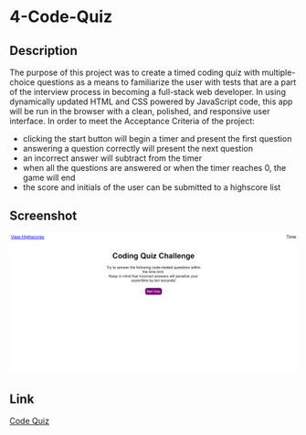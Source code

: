 # 4-Code-Quiz

## Description

The purpose of this project was to create a timed coding quiz with multiple-choice questions as a means to familiarize the user with tests that are a part of the interview process in becoming a full-stack web developer. In using dynamically updated HTML and CSS powered by JavaScript code, this app will be run in the browser with a clean, polished, and responsive user interface.
In order to meet the Acceptance Criteria of the project:
* clicking the start button will begin a timer and present the first question
* answering a question correctly will present the next question
* an incorrect answer will subtract from the timer
* when all the questions are answered or when the timer reaches 0, the game will end
* the score and initials of the user can be submitted to a highscore list

## Screenshot

![Code Quiz](/assets/images/codequiz.png)

## Link

[Code Quiz](https://abrahamin.github.io/4-Code-Quiz/)
